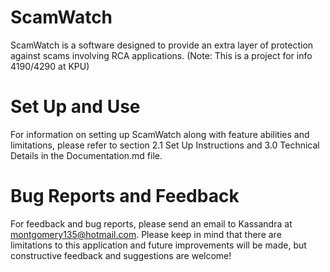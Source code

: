 # ScamWatch
ScamWatch is a software designed to provide an extra layer of protection against scams involving RCA applications. (Note: This is a project for info 4190/4290 at KPU)

# Set Up and Use
For information on setting up ScamWatch along with feature abilities and limitations, please refer to section 2.1 Set Up Instructions and 3.0 Technical Details in the Documentation.md file.

# Bug Reports and Feedback
For feedback and bug reports, please send an email to Kassandra at montgomery135@hotmail.com. Please keep in mind that there are limitations to this application and future improvements will be made, but constructive feedback and suggestions are welcome!
